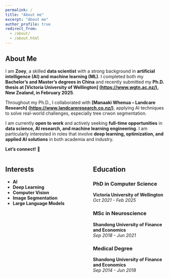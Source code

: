 ```yaml
---
permalink: /
title: "About me"
excerpt: "About me"
author_profile: true
redirect_from: 
  - /about/
  - /about.html
---
```


## About Me  

I am **Zoey**, a skilled **data scientist** with a strong background in **artificial intelligence (AI) and machine learning (ML)**. I completed both my **Bachelor’s and Master’s degrees in China** and recently submitted my **Ph.D. thesis at [Victoria University of Wellington] (https://www.wgtn.ac.nz/), New Zealand, in February 2025**.  

Throughout my Ph.D., I collaborated with **[Manaaki Whenua – Landcare Research] (https://www.landcareresearch.co.nz/)**, applying AI techniques to solve real-world challenges, especially tree crwon segmentation. 

I am currently **open to work** and actively seeking **full-time opportunities** in **data science, AI research, and machine learning engineering**. I am particularly interested in roles that involve **deep learning, optimization, and applied AI solutions** in both academia and industry.  

**Let’s connect!** 🚀


<div style="display: flex; justify-content: space-between;">

<div style="width: 45%;">

## Interests

- **AI**
- **Deep Learning**
- **Computer Vision**
- **Image Segmentation**
- **Large Language Models**

</div>

<div style="width: 45%;">

## Education

### **PhD in Computer Science**  
**Victoria University of Wellington**  
_Oct 2021 - Feb 2025_

### **MSc in Neuroscience**  
**Shandong University of Finance and Economics**  
_Sep 2018 - Jun 2021_

### **Medical Degree**  
**Shandong University of Finance and Economics**  
_Sep 2014 - Jun 2018_

</div>

</div>

